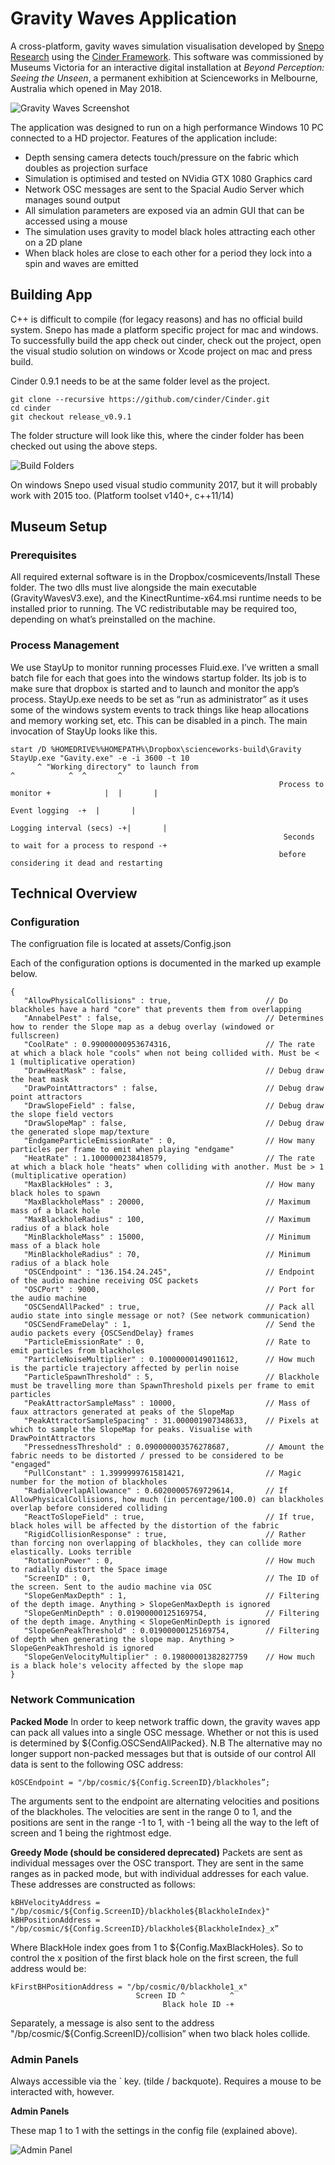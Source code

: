 # Gravity Waves Application

A cross-platform, gavity waves simulation visualisation developed by
[Snepo Research](https://www.snepo.com) using the [Cinder Framework](https://cinder.org). This software was commissioned by Museums Victoria for an interactive digital installation at *Beyond Perception: Seeing the Unseen*, a permanent exhibition at Scienceworks in Melbourne, Australia which opened in May 2018.

![Gravity Waves Screenshot](https://scienceworks.s3.amazonaws.com/documentation/gravitywaves.png)

The application was designed to run on a high performance Windows 10 PC connected to a HD projector. 
Features of the application include:

- Depth sensing camera detects touch/pressure on the fabric which doubles as projection surface
- Simulation is optimised and tested on NVidia GTX 1080 Graphics card
- Network OSC messages are sent to the Spacial Audio Server which manages sound output
- All simulation parameters are exposed via an admin GUI that can be accessed using a mouse
- The simulation uses gravity to model black holes attracting each other on a 2D plane
- When black holes are close to each other for a period they lock into a spin and waves are emitted

## Building App

C++ is difficult to compile (for legacy reasons) and has no official build system. Snepo has made a platform specific project for mac and windows. To successfully build the app check out cinder, check out the project, open the visual studio solution on windows or Xcode project on mac and press build. 

Cinder 0.9.1 needs to be at the same folder level as the project. 

```
git clone --recursive https://github.com/cinder/Cinder.git
cd cinder
git checkout release_v0.9.1
```

The folder structure will look like this, where the cinder folder has been checked out using the above steps. 

![Build Folders](https://scienceworks.s3.amazonaws.com/documentation/build-folders.png)

On windows Snepo used visual studio community 2017, but it will probably work with 2015 too. (Platform toolset v140+, c++11/14)

## Museum Setup

### Prerequisites

All required external software is in the Dropbox/cosmicevents/Install These folder. The two dlls must live alongside the main executable (GravityWavesV3.exe), and the KinectRuntime-x64.msi runtime needs to be installed prior to running. The VC redistributable may be required too, depending on what’s preinstalled on the machine.


### Process Management

We use StayUp to monitor running processes Fluid.exe. I’ve written a small batch file for each that goes into the windows startup folder. Its job is to make sure that dropbox is started and to launch and monitor the app’s process. StayUp.exe needs to be set as “run as administrator” as it uses some of the windows system events to track things like heap allocations and memory working set, etc. This can be disabled in a pinch. The main invocation of StayUp looks like this.

```
start /D %HOMEDRIVE%%HOMEPATH%\Dropbox\scienceworks-build\Gravity StayUp.exe "Gavity.exe" -e -i 3600 -t 10     
      ^ "Working directory" to launch from                                     ^            ^  ^       ^
                                                            Process to monitor +            |  |       |
                                                                            Event logging  -+  |       |
                                                                     Logging interval (secs) -+|       |
                                                             Seconds to wait for a process to respond -+
                                                            before considering it dead and restarting
```

## Technical Overview

### Configuration 

The configruation file is located at assets/Config.json

Each of the configuration options is documented in the marked up example below. 

```
{
   "AllowPhysicalCollisions" : true,                     // Do blackholes have a hard "core" that prevents them from overlapping
   "AnnabelPest" : false,                                // Determines how to render the Slope map as a debug overlay (windowed or fullscreen)
   "CoolRate" : 0.99000000953674316,                     // The rate at which a black hole "cools" when not being collided with. Must be < 1 (multiplicative operation)
   "DrawHeatMask" : false,                               // Debug draw the heat mask
   "DrawPointAttractors" : false,                        // Debug draw point attractors
   "DrawSlopeField" : false,                             // Debug draw the slope field vectors
   "DrawSlopeMap" : false,                               // Debug draw the generated slope map/texture
   "EndgameParticleEmissionRate" : 0,                    // How many particles per frame to emit when playing "endgame"
   "HeatRate" : 1.1000000238418579,                      // The rate at which a black hole "heats" when colliding with another. Must be > 1 (multiplicative operation)
   "MaxBlackHoles" : 3,                                  // How many black holes to spawn
   "MaxBlackholeMass" : 20000,                           // Maximum mass of a black hole
   "MaxBlackholeRadius" : 100,                           // Maximum radius of a black hole
   "MinBlackholeMass" : 15000,                           // Minimum mass of a black hole
   "MinBlackholeRadius" : 70,                            // Minimum radius of a black hole
   "OSCEndpoint" : "136.154.24.245",                     // Endpoint of the audio machine receiving OSC packets
   "OSCPort" : 9000,                                     // Port for the audio machine 
   "OSCSendAllPacked" : true,                            // Pack all audio state into single message or not? (See network communication)
   "OSCSendFrameDelay" : 1,                              // Send the audio packets every {OSCSendDelay} frames
   "ParticleEmissionRate" : 0,                           // Rate to emit particles from blackholes
   "ParticleNoiseMultiplier" : 0.10000000149011612,      // How much is the particle trajectory affected by perlin noise
   "ParticleSpawnThreshold" : 5,                         // Blackhole must be travelling more than SpawnThreshold pixels per frame to emit particles
   "PeakAttractorSampleMass" : 10000,                    // Mass of faux attractors generated at peaks of the SlopeMap
   "PeakAttractorSampleSpacing" : 31.000001907348633,    // Pixels at which to sample the SlopeMap for peaks. Visualise with DrawPointAttractors
   "PressednessThreshold" : 0.090000003576278687,        // Amount the fabric needs to be distorted / pressed to be considered to be "engaged"
   "PullConstant" : 1.3999999761581421,                  // Magic number for the motion of blackholes
   "RadialOverlapAllowance" : 0.60200005769729614,       // If AllowPhysicalCollisions, how much (in percentage/100.0) can blackholes overlap before considered colliding
   "ReactToSlopeField" : true,                           // If true, black holes will be affected by the distortion of the fabric
   "RigidCollisionResponse" : true,                      // Rather than forcing non overlapping of blackholes, they can collide more elastically. Looks terrible
   "RotationPower" : 0,                                  // How much to radially distort the Space image 
   "ScreenID" : 0,                                       // The ID of the screen. Sent to the audio machine via OSC
   "SlopeGenMaxDepth" : 1,                               // Filtering of the depth image. Anything > SlopeGenMaxDepth is ignored
   "SlopeGenMinDepth" : 0.01900000125169754,             // Filtering of the depth image. Anything < SlopeGenMinDepth is ignored
   "SlopeGenPeakThreshold" : 0.01900000125169754,        // Filtering of depth when generating the slope map. Anything > SlopeGenPeakThreshold is ignored
   "SlopeGenVelocityMultiplier" : 0.19800001382827759    // How much is a black hole's velocity affected by the slope map
}
```

### Network Communication

**Packed Mode**
In order to keep network traffic down, the gravity waves app can pack all values into a single OSC message. Whether or not this is used is determined by ${Config.OSCSendAllPacked}. N.B The alternative may no longer support non-packed messages but that is outside of our control All data is sent to the following OSC address: 

```
kOSCEndpoint = "/bp/cosmic/${Config.ScreenID}/blackholes”;
```

The arguments sent to the endpoint are alternating velocities and positions of the blackholes. The velocities are sent in the range 0 to 1, and the positions are sent in the range -1 to 1, with -1 being all the way to the left of screen and 1 being the rightmost edge. 

**Greedy Mode (should be considered deprecated)**
Packets are sent as individual messages over the OSC transport. They are sent in the same ranges as in packed mode, but with individual addresses for each value. These addresses are constructed as follows:

```
kBHVelocityAddress = "/bp/cosmic/${Config.ScreenID}/blackhole${BlackholeIndex}"
kBHPositionAddress = "/bp/cosmic/${Config.ScreenID}/blackhole${BlackholeIndex}_x”
```

Where BlackHole index goes from 1 to ${Config.MaxBlackHoles}. So to control the x position of the first black hole on the first screen, the full address would be:

```
kFirstBHPositionAddress = "/bp/cosmic/0/blackhole1_x"
                            Screen ID ^          ^
                                  Black hole ID -+
```

Separately, a message is also sent to the address "/bp/cosmic/${Config.ScreenID}/collision” when two black holes collide.

### Admin Panels

Always accessible via the ` key. (tilde / backquote). Requires a mouse to be interacted with, however.

**Admin Panels**

These map 1 to 1 with the settings in the config file (explained above).

![Admin Panel](https://scienceworks.s3.amazonaws.com/documentation/gravity-admin.png)

